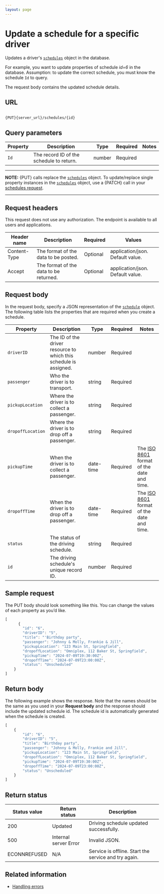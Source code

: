```yaml
---
layout: page
---
```


# Update a schedule for a specific driver

Updates a driver's [`schedules`](schedules) object in the database.

For example, you want to update properties of schedule *id=6* in the database.
Assumption: to update the correct schedule, you must know the schedule `Id` to query.

The request body contains the updated schedule details.

## URL

```shell

{PUT}{server_url}/schedules/{id}
```

## Query parameters

| Property | Description | Type | Required | Notes |
| -------------- | ------ | ------------ |------------ |------------ |
| `Id` | The record ID of the schedule to return.  | number | Required |  |

---

**NOTE:**
{PUT} calls replace the [`schedules`](schedules) object. To update/replace single property instances in the [`schedules`](schedules) object, use a {PATCH} call in your [schedules request](schedules-update-schedule-by-property.md).

---

## Request headers

This request does not use any authorization. The endpoint is available to all users and applications.

| Header name | Description | Required | Values |
| -------------- | ------ | ------------ |------------ |
| Content-Type | The format of the data to be posted. | Optional | application/json. Default value.  |
| Accept | The format of the data to be returned. | Optional | application/json. Default value. |

## Request body

In the request body, specify a JSON representation of the [`schedule`](schedules) object. The following table lists the properties that are required when you create a schedule.

| Property | Description | Type | Required | Notes |
| -------------- | ------ | ------------ |------------ |------------ |
| `driverID` | The ID of the driver resource to which this schedule is assigned. | number | Required |  |
| `passenger` | Who the driver is to transport. | string | Required |  |
| `pickupLocation` | Where the driver is to collect a passenger. | string | Required |  |
| `dropoffLocation` | Where the driver is to drop off a passenger. | string | Required |  |
| `pickupTime` | When the driver is to collect a passenger. | date-time | Required | The [ISO 8601](https://en.wikipedia.org/wiki/ISO_8601) format of the date and time. |
| `dropoffTime` | When the driver is to drop off a passenger. | date-time | Required | The [ISO 8601](https://en.wikipedia.org/wiki/ISO_8601) format of the date and time. |
| `status` | The status of the driving schedule. | string | Required |  |
| `id` | The driving schedule's unique record ID.  | number | Required |  |

## Sample request

The PUT body should look something like this. You can change the values of each property as you’d like.

```js
[
      {
        "id": "6",
        "driverID": "5",
        "title": "'Birthday party",
        "passenger": "Johnny & Molly, Frankie & Jill",
        "pickupLocation": "123 Main St, Springfield",
        "dropoffLocation": "Omniplex, 112 Baker St, Springfield",
        "pickupTime": "2024-07-09T19:30:00Z",
        "dropoffTime": "2024-07-09T23:00:00Z",
        "status": "Unscheduled"
    }
]
```

## Return body

The following example shows the response. Note that the names should be the same as you used in your **Request body** and the response should include the updated schedule id. The schedule id is automatically generated when the schedule is created.

```js
[
    {
        "id": "6",
        "driverID": "5",
        "title": "Birthday party",
        "passenger": "Johnny & Molly, Frankie and Jill",
        "pickupLocation": "123 Main St, Springfield",
        "dropoffLocation": "Omniplex, 112 Baker St, Springfield",
        "pickupTime": "2024-07-09T19:30:00Z",
        "dropoffTime": "2024-07-09T23:00:00Z",
        "status": "Unscheduled"
    }
]
```

## Return status

| Status value | Return status | Description |
| ------------- | ----------- | ----------- |
| 200 | Updated | Driving schedule updated successfully. |
| 500 | Internal server Error | Invalid JSON. |
| ECONNREFUSED | N/A | Service is offline. Start the service and try again. |

## Related information

* [Handling errors](handling-errors.md)
